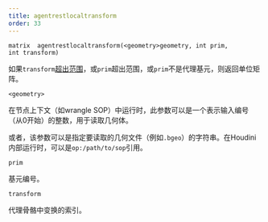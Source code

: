 ```yaml
---
title: agentrestlocaltransform
order: 33
---
```


`matrix  agentrestlocaltransform(<geometry>geometry, int prim, int transform)`

如果`transform`[超出范围](./agenttransformcount "返回代理基元骨骼中的变换数量")，或`prim`超出范围，或`prim`不是代理基元，则返回单位矩阵。

`<geometry>`

在节点上下文（如wrangle SOP）中运行时，此参数可以是一个表示输入编号（从0开始）的整数，用于读取几何体。

或者，该参数可以是指定要读取的几何文件（例如`.bgeo`）的字符串。在Houdini内部运行时，可以是`op:/path/to/sop`引用。

`prim`

基元编号。

`transform`

代理骨骼中变换的索引。
